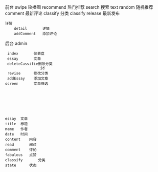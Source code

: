 前台
	swipe     轮播图
	recommend 热门推荐
	search    搜索
	         text
	random    随机推荐
	comment   最新评论
	classify  分类
	         classify
	release   最新发布
			
	详情
	    detail       详情
		addComment   添加评论
		
后台 admin
    
	 index       仪表盘
	 essay       文章
	 deleteCassifie删除分类
	                id
	 revise      修改分类
	 addEssay    添加文章
	screen       文章筛选
	
	
	
	
	
	
	
	essay  文章
	title  标题
	name   作者
	date   时间
	content	   内容
	read	   阅读
	comment	   评论
	fabulous   点赞
	classify	   分类
	state	   状态
		   